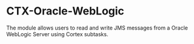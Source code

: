 # CTX-Oracle-WebLogic
The module allows users to read and write JMS messages from a Oracle WebLogic Server using Cortex subtasks.
